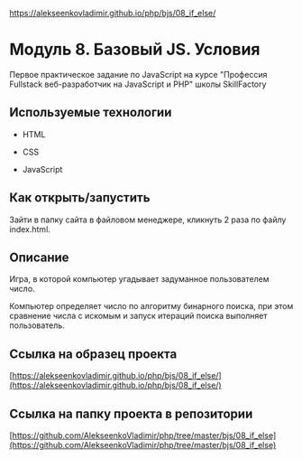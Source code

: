 https://alekseenkovladimir.github.io/php/bjs/08_if_else/

# Модуль 8. Базовый JS. Условия

Первое практическое задание по JavaScript на курсе "Профессия Fullstack веб-разработчик на JavaScript и PHP"  школы SkillFactory

## Используемые технологии

* HTML

* CSS

* JavaScript

## Как открыть/запустить

Зайти в папку сайта в файловом менеджере, кликнуть 2 раза по файлу index.html.

## Описание

Игра, в которой компьютер угадывает задуманное пользователем число.

Компьютер определяет число по алгоритму бинарного поиска, при этом сравнение числа с искомым и запуск итераций поиска выполняет пользователь.

## Ссылка на образец проекта

[https://alekseenkovladimir.github.io/php/bjs/08_if_else/](https://alekseenkovladimir.github.io/php/bjs/08_if_else/)

## Ссылка на папку проекта в репозитории

[https://github.com/AlekseenkoVladimir/php/tree/master/bjs/08_if_else](https://github.com/AlekseenkoVladimir/php/tree/master/bjs/08_if_else)